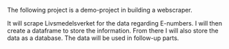 The following project is a demo-project in building a webscraper. 

It will scrape Livsmedelsverket for the data regarding E-numbers.
I will then create a dataframe to store the information.
From there I will also store the data as a database.
The data will be used in follow-up parts.
